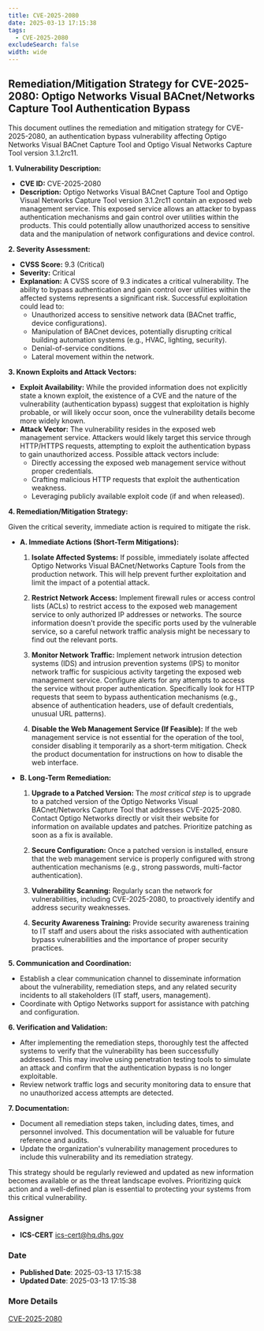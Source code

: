 ```yaml
---
title: CVE-2025-2080
date: 2025-03-13 17:15:38
tags:
  - CVE-2025-2080
excludeSearch: false
width: wide
---
```


## Remediation/Mitigation Strategy for CVE-2025-2080: Optigo Networks Visual BACnet/Networks Capture Tool Authentication Bypass

This document outlines the remediation and mitigation strategy for CVE-2025-2080, an authentication bypass vulnerability affecting Optigo Networks Visual BACnet Capture Tool and Optigo Visual Networks Capture Tool version 3.1.2rc11.

**1. Vulnerability Description:**

*   **CVE ID:** CVE-2025-2080
*   **Description:**  Optigo Networks Visual BACnet Capture Tool and Optigo Visual Networks Capture Tool version 3.1.2rc11 contain an exposed web management service.  This exposed service allows an attacker to bypass authentication mechanisms and gain control over utilities within the products.  This could potentially allow unauthorized access to sensitive data and the manipulation of network configurations and device control.

**2. Severity Assessment:**

*   **CVSS Score:** 9.3 (Critical)
*   **Severity:** Critical
*   **Explanation:** A CVSS score of 9.3 indicates a critical vulnerability.  The ability to bypass authentication and gain control over utilities within the affected systems represents a significant risk.  Successful exploitation could lead to:
    *   Unauthorized access to sensitive network data (BACnet traffic, device configurations).
    *   Manipulation of BACnet devices, potentially disrupting critical building automation systems (e.g., HVAC, lighting, security).
    *   Denial-of-service conditions.
    *   Lateral movement within the network.

**3. Known Exploits and Attack Vectors:**

*   **Exploit Availability:** While the provided information does not explicitly state a known exploit, the existence of a CVE and the nature of the vulnerability (authentication bypass) suggest that exploitation is highly probable, or will likely occur soon, once the vulnerability details become more widely known.
*   **Attack Vector:** The vulnerability resides in the exposed web management service. Attackers would likely target this service through HTTP/HTTPS requests, attempting to exploit the authentication bypass to gain unauthorized access.  Possible attack vectors include:
    *   Directly accessing the exposed web management service without proper credentials.
    *   Crafting malicious HTTP requests that exploit the authentication weakness.
    *   Leveraging publicly available exploit code (if and when released).

**4. Remediation/Mitigation Strategy:**

Given the critical severity, immediate action is required to mitigate the risk.

*   **A.  Immediate Actions (Short-Term Mitigations):**

    1.  **Isolate Affected Systems:** If possible, immediately isolate affected Optigo Networks Visual BACnet/Networks Capture Tools from the production network. This will help prevent further exploitation and limit the impact of a potential attack.

    2.  **Restrict Network Access:**  Implement firewall rules or access control lists (ACLs) to restrict access to the exposed web management service to only authorized IP addresses or networks.  The source information doesn't provide the specific ports used by the vulnerable service, so a careful network traffic analysis might be necessary to find out the relevant ports.

    3.  **Monitor Network Traffic:**  Implement network intrusion detection systems (IDS) and intrusion prevention systems (IPS) to monitor network traffic for suspicious activity targeting the exposed web management service.  Configure alerts for any attempts to access the service without proper authentication.  Specifically look for HTTP requests that seem to bypass authentication mechanisms (e.g., absence of authentication headers, use of default credentials, unusual URL patterns).

    4.  **Disable the Web Management Service (If Feasible):**  If the web management service is not essential for the operation of the tool, consider disabling it temporarily as a short-term mitigation. Check the product documentation for instructions on how to disable the web interface.

*   **B.  Long-Term Remediation:**

    1.  **Upgrade to a Patched Version:** The *most critical step* is to upgrade to a patched version of the Optigo Networks Visual BACnet/Networks Capture Tool that addresses CVE-2025-2080.  Contact Optigo Networks directly or visit their website for information on available updates and patches.  Prioritize patching as soon as a fix is available.

    2.  **Secure Configuration:**  Once a patched version is installed, ensure that the web management service is properly configured with strong authentication mechanisms (e.g., strong passwords, multi-factor authentication).

    3.  **Vulnerability Scanning:** Regularly scan the network for vulnerabilities, including CVE-2025-2080, to proactively identify and address security weaknesses.

    4.  **Security Awareness Training:**  Provide security awareness training to IT staff and users about the risks associated with authentication bypass vulnerabilities and the importance of proper security practices.

**5. Communication and Coordination:**

*   Establish a clear communication channel to disseminate information about the vulnerability, remediation steps, and any related security incidents to all stakeholders (IT staff, users, management).
*   Coordinate with Optigo Networks support for assistance with patching and configuration.

**6.  Verification and Validation:**

*   After implementing the remediation steps, thoroughly test the affected systems to verify that the vulnerability has been successfully addressed.  This may involve using penetration testing tools to simulate an attack and confirm that the authentication bypass is no longer exploitable.
*   Review network traffic logs and security monitoring data to ensure that no unauthorized access attempts are detected.

**7.  Documentation:**

*   Document all remediation steps taken, including dates, times, and personnel involved. This documentation will be valuable for future reference and audits.
*   Update the organization's vulnerability management procedures to include this vulnerability and its remediation strategy.

This strategy should be regularly reviewed and updated as new information becomes available or as the threat landscape evolves.  Prioritizing quick action and a well-defined plan is essential to protecting your systems from this critical vulnerability.

### Assigner
- **ICS-CERT** <ics-cert@hq.dhs.gov>

### Date
- **Published Date**: 2025-03-13 17:15:38
- **Updated Date**: 2025-03-13 17:15:38

### More Details
[CVE-2025-2080](https://www.cvedetails.com/cve/CVE-2025-2080)